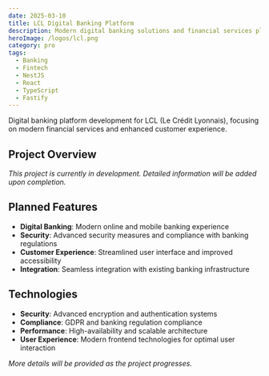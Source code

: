 ```yaml
---
date: 2025-03-10
title: LCL Digital Banking Platform
description: Modern digital banking solutions and financial services platform. Project details to be completed.
heroImage: /logos/lcl.png
category: pro
tags:
  - Banking
  - Fintech
  - NestJS
  - React
  - TypeScript
  - Fastify
---
```


Digital banking platform development for LCL (Le Crédit Lyonnais), focusing on modern financial services and enhanced customer experience.

## Project Overview

_This project is currently in development. Detailed information will be added upon completion._

## Planned Features

- **Digital Banking**: Modern online and mobile banking experience
- **Security**: Advanced security measures and compliance with banking regulations
- **Customer Experience**: Streamlined user interface and improved accessibility
- **Integration**: Seamless integration with existing banking infrastructure

## Technologies

- **Security**: Advanced encryption and authentication systems
- **Compliance**: GDPR and banking regulation compliance
- **Performance**: High-availability and scalable architecture
- **User Experience**: Modern frontend technologies for optimal user interaction

_More details will be provided as the project progresses._
